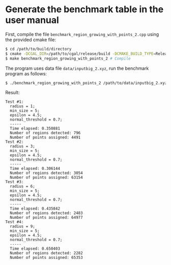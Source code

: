 # Generate the benchmark table in the user manual

First, compile the file `benchmark_region_growing_with_points_2.cpp` using the provided cmake file:

```bash
$ cd /path/to/build/directory
$ cmake -DCGAL_DIR=/path/to/cgal/release/build -DCMAKE_BUILD_TYPE=Release /path/to/benchmark/Generalized_region_growing
$ make benchmark_region_growing_with_points_2 # Compile
```

The program uses data file `data/inputbig_2.xyz`, run the benchmark program as follows:

```bash
$ ./benchmark_region_growing_with_points_2 /path/to/data/inputbig_2.xyz
```

Result:

```
Test #1:
  radius = 1;
  min_size = 5;
  epsilon = 4.5;
  normal_threshold = 0.7;
  -----
  Time elapsed: 0.350881
  Number of regions detected: 796
  Number of points assigned: 4491
Test #2:
  radius = 3;
  min_size = 5;
  epsilon = 4.5;
  normal_threshold = 0.7;
  -----
  Time elapsed: 0.306144
  Number of regions detected: 3054
  Number of points assigned: 63154
Test #3:
  radius = 6;
  min_size = 5;
  epsilon = 4.5;
  normal_threshold = 0.7;
  -----
  Time elapsed: 0.435842
  Number of regions detected: 2483
  Number of points assigned: 64977
Test #4:
  radius = 9;
  min_size = 5;
  epsilon = 4.5;
  normal_threshold = 0.7;
  -----
  Time elapsed: 0.650403
  Number of regions detected: 2282
  Number of points assigned: 65353
```
